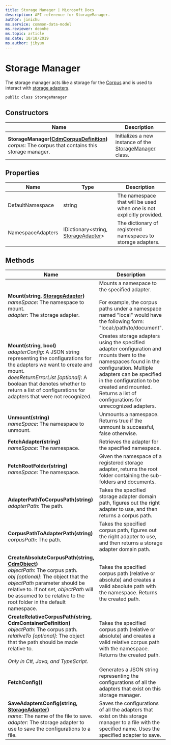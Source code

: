```yaml
---
title: Storage Manager | Microsoft Docs
description: API reference for StorageManager.
author: jinichu
ms.service: common-data-model
ms.reviewer: deonhe 
ms.topic: article
ms.date: 10/18/2019
ms.author: jibyun
---
```


# Storage Manager

The storage manager acts like a storage for the [Corpus](../cdm/corpus.md) and is used to interact with [storage adapters](storageadapter.md).


```
public class StorageManager
```

## Constructors
|Name|Description|
|---|---|
|**StorageManager([CdmCorpusDefinition](../cdm/corpus.md))**<br/>*corpus*: The corpus that contains this storage manager.|Initializes a new instance of the [StorageManager](storagemanager.md) class.|

## Properties
|Name|Type|Description|
|---|---|---|
|DefaultNamespace|string|The namespace that will be used when one is not explicitly provided.|
|NamespaceAdapters|IDictionary\<string, [StorageAdapter](storageadapter.md)>|The dictionary of registered namespaces to storage adapters.|

## Methods
|Name|Description|Return Type|
|---|---|---|
|**Mount(string, [StorageAdapter](storageadapter.md))**<br/>*nameSpace*: The namespace to mount.<br/>*adapter*: The storage adapter.|Mounts a namespace to the specified adapter.<br/><br/>For example, the corpus paths under a namespace named "local" would have the following form: "local:/path/to/document".|void|
|**Mount(string, bool)**<br/>*adapterConfig*: A JSON string representing the configurations for the adapters we want to create and mount.<br/>*doesReturnErrorList [optional]*: A boolean that denotes whether to return a list of configurations for adapters that were not recognized.|Creates storage adapters using the specified adapter configuration and mounts them to the namespaces found in the configuration. Multiple adapters can be specified in the configuration to be created and mounted. Returns a list of configurations for unrecognized adapters.|List\<string>|
|**Unmount(string)**<br/>*nameSpace*: The namespace to unmount.|Unmounts a namespace. Returns true if the unmount is successful, false otherwise.|bool|
|**FetchAdapter(string)**<br/>*nameSpace*: The namespace.|Retrieves the adapter for the specified namespace.|[StorageAdapter](storageadapter.md)|
|**FetchRootFolder(string)**<br/>*nameSpace*: The namespace.|Given the namespace of a registered storage adapter, returns the root folder containing the sub-folders and documents.|[CdmFolderDefinition](../cdm/folder.md)|
|**AdapterPathToCorpusPath(string)**<br/>*adapterPath*: The path.|Takes the specified storage adapter domain path, figures out the right adapter to use, and then returns a corpus path.|string|
|**CorpusPathToAdapterPath(string)**<br/>*corpusPath*: The path.|Takes the specified corpus path, figures out the right adapter to use, and then returns a storage adapter domain path.|string|
|**CreateAbsoluteCorpusPath(string, [CdmObject](../cdm/cdmobject.md))**<br/>*objectPath*: The corpus path.<br/>*obj [optional]*: The object that the *objectPath* parameter should be relative to. If not set, *objectPath* will be assumed to be relative to the root folder in the default namespace.|Takes the specified corpus path (relative or absolute) and creates a valid absolute path with the namespace. Returns the created path.|string|
|**CreateRelativeCorpusPath(string, CdmContainerDefinition)**<br/>*objectPath*: The corpus path.<br/>*relativeTo [optional]*: The object that the path should be made relative to.<br/><br/>*Only in C#, Java, and TypeScript.*|Takes the specified corpus path (relative or absolute) and creates a valid relative corpus path with the namespace. Returns the created path.|string|
|**FetchConfig()**|Generates a JSON string representing the configurations of all the adapters that exist on this storage manager.|string|
|**SaveAdaptersConfig(string, [StorageAdapter](storageadapter.md))**<br/>*name*: The name of the file to save. <br/>*adapter*: The storage adapter to use to save the configurations to a file.|Saves the configurations of all the adapters that exist on this storage manager to a file with the specified name. Uses the specified adapter to save.|void|

